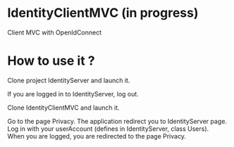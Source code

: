 # IdentityClientMVC (in progress)

Client MVC with OpenIdConnect  

# How to use it ? 

Clone project IdentityServer and launch it. <br/>

If you are logged in to IdentityServer, log out.

Clone IdentityClientMVC and launch it.

Go to the page Privacy. The application redirect you to IdentityServer page. Log in with your userAccount (defines in IdentityServer, class Users). <br/>
When you are logged, you are redirected to the page Privacy.
